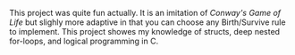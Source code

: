 This project was quite fun actually. It is an imitation of _Conway's Game of Life_ but slighly more adaptive in that you can choose any Birth/Survive rule to implement. This project showes my knowledge of structs, deep nested for-loops, and logical programming in C.
